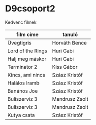 # D9csoport2


Kedvenc filmek

| film címe | tanuló |
| --------- | ------ |
| Üvegtigris | Horváth Bence |
| Lord of the Rings | Huri Gabi |
| Halj meg máskor | Huri Gabi |
| Terminator 2 | Kiss Gábor |
| Kincs, ami nincs | Szász Kristóf |
| Halálos Iramb | Szász Kristóf |
| Banános Joe | Szász Kristóf |
|Buliszervíz 3| Mandrusz Zsolt|
| Buliszervíz 3| Mandrusz Zsolt|
| Kutya csata | Szász Kristóf |
 